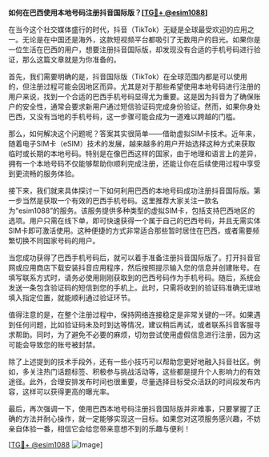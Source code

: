 **如何在巴西使用本地号码注册抖音国际版？[[TG💪+ @esim1088](https://t.me/s/esim1088)]**

在当今这个社交媒体盛行的时代，抖音（TikTok）无疑是全球最受欢迎的应用之一。无论是在中国还是海外，这款短视频平台都吸引了无数用户的目光。如果你是一位生活在巴西的用户，想要注册抖音国际版，却发现没有合适的手机号码进行验证，那么这篇文章就是为你准备的。

首先，我们需要明确的是，抖音国际版（TikTok）在全球范围内都是可以使用的，但注册过程可能会因地区而异。尤其是对于那些希望使用本地号码进行注册的用户来说，找到一个合适的巴西手机号码显得尤为重要。这是因为抖音为了确保账户的安全性，通常会要求新用户通过短信验证码完成身份验证。然而，如果你身处巴西，又没有当地的手机号码，这一步骤可能会成为一道难以跨越的门槛。

那么，如何解决这个问题呢？答案其实很简单——借助虚拟SIM卡技术。近年来，随着电子SIM卡（eSIM）技术的发展，越来越多的用户开始选择这种方式来获取临时或长期的本地号码。特别是在像巴西这样的国家，由于地理和语言上的差异，拥有一个本地号码不仅能够帮助你顺利完成注册，还能让你在后续使用过程中享受到更流畅的服务体验。

接下来，我们就来具体探讨一下如何利用巴西的本地号码成功注册抖音国际版。第一步当然是获取一个有效的巴西手机号码。这里推荐大家关注一款名为“esim1088”的服务。该服务提供多种类型的虚拟SIM卡，包括支持巴西地区的选项。用户只需在线下单，即可快速获得一个属于自己的巴西号码，并且无需实体SIM卡即可激活使用。这种便捷的方式非常适合那些暂时居住在巴西，或者需要频繁切换不同国家号码的用户。

当您成功获得了巴西手机号码后，就可以着手准备注册抖音国际版了。打开抖音官网或应用商店下载安装抖音应用程序，然后按照提示输入您的信息并创建账号。在填写联系方式时，请务必使用刚刚获取到的巴西号码作为手机号码。随后，系统会发送一条包含验证码的短信到您的手机上。此时，只需将收到的验证码准确无误地填入指定位置，就能顺利通过验证环节。

值得注意的是，在整个注册过程中，保持网络连接稳定是非常关键的一环。如果遇到任何问题，比如验证码未及时到达等情况，建议稍后再试，或者联系抖音客服寻求帮助。同时，为了避免不必要的麻烦，切勿尝试使用虚假信息进行注册，因为这可能会导致您的账号被封禁。

除了上述提到的技术手段外，还有一些小技巧可以帮助您更好地融入抖音社区。例如，多关注热门话题标签、积极参与挑战活动等，这些都是提升个人影响力的有效途径。此外，合理安排发布时间也很重要，尽量选择目标受众活跃的时间段发布内容，这样可以获得更高的曝光率。

最后，再次强调一下，使用巴西本地号码注册抖音国际版并非难事，只要掌握了正确的方法并耐心操作，就一定能够实现这一目标。如果您对这项服务感兴趣，不妨亲自体验一番，相信它会给您带来意想不到的乐趣与便利！

[[TG💪+ @esim1088](https://t.me/s/esim1088) ![Image](https://i.postimg.cc/4NQfJmqS/Snipaste-2025-05-13-00-14-12.png)]